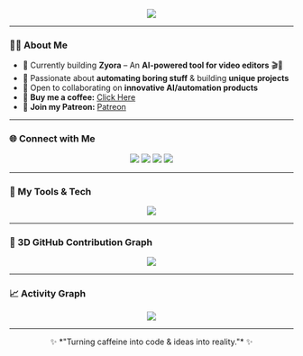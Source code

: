 <!-- Header Animation -->
<p align="center">
  <img src="https://readme-typing-svg.herokuapp.com?font=Fira+Code&size=25&duration=4000&pause=1000&color=00F7FF&center=true&vCenter=true&width=600&lines=Hey+there!+I'm+Rachit+Yadav+👋;AI+Developer+%26+Automation+Geek;Building+Zyora+-+AI+Tool+for+Video+Editors;Let's+create+something+epic+🚀" />
</p>

---

### 👨‍💻 About Me
- 🔭 Currently building **Zyora** – An **AI-powered tool for video editors** 🎬🤖  
- 🤖 Passionate about **automating boring stuff** & building **unique projects**  
- 🤝 Open to collaborating on **innovative AI/automation products**  
- 🍵 **Buy me a coffee:** [Click Here](https://www.buymeacoffee.com/rachitdeveloper)  
- 🥳 **Join my Patreon:** [Patreon](https://www.patreon.com/rachitdeveloper)  

---

### 🌐 Connect with Me
<p align="center">
  <a href="mailto:rachityadavdeveloper@gmail.com"><img src="https://img.shields.io/badge/Email-rachityadavdeveloper%40gmail.com-red?style=for-the-badge&logo=gmail" /></a>
  <a href="https://twitter.com/Rachitdeveloper"><img src="https://img.shields.io/badge/Twitter-@Rachitdeveloper-1DA1F2?style=for-the-badge&logo=twitter" /></a>
  <a href="https://discord.com/users/rachitdeveloper"><img src="https://img.shields.io/badge/Discord-%40rachitdeveloper-5865F2?style=for-the-badge&logo=discord" /></a>
  <a href="https://www.linkedin.com/in/rachitdeveloper"><img src="https://img.shields.io/badge/LinkedIn-Rachit%20Yadav-0077B5?style=for-the-badge&logo=linkedin" /></a>
</p>

---

### 🚀 My Tools & Tech
<p align="center">
  <img src="https://skillicons.dev/icons?i=python,js,ts,nextjs,react,html,css,aws,supabase,git,github,vscode" />
</p>

---

### 🌟 3D GitHub Contribution Graph
<p align="center">
  <img src="https://github.com/rachitdeveloper/rachitdeveloper/blob/main/profile-3d-contrib/profile-night-rainbow.svg" />
</p>

---

### 📈 Activity Graph
<p align="center">
  <img src="https://github-readme-activity-graph.vercel.app/graph?username=rachitdeveloper&theme=react-dark" />
</p>

---

<p align="center">✨ *"Turning caffeine into code & ideas into reality."* ✨</p>
